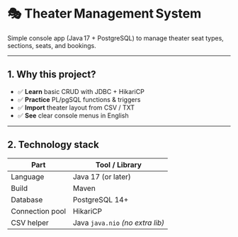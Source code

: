 # 🎭 Theater Management System  
Simple console app (Java 17 + PostgreSQL) to manage theater seat types, sections, seats, and bookings.

---

## 1. Why this project?  
- ✅ **Learn** basic CRUD with JDBC + HikariCP  
- ✅ **Practice** PL/pgSQL functions & triggers  
- ✅ **Import** theater layout from CSV / TXT  
- ✅ **See** clear console menus in English

---

## 2. Technology stack  
| Part | Tool / Library |
|------|----------------|
| Language | Java 17 (or later) |
| Build   | Maven |
| Database | PostgreSQL 14+ |
| Connection pool | HikariCP |
| CSV helper | Java `java.nio` *(no extra lib)* |
